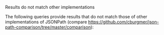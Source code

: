 Results do not match other implementations

The following queries provide results that do not match those of other implementations of JSONPath
(compare https://github.com/cburgmer/json-path-comparison/tree/master/comparison):

